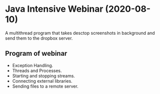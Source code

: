 # Java Intensive Webinar (2020-08-10)

A multithread program that takes desctop screenshots in background and send them to the dropbox server.

## Program of webinar

- Exception Handling.
- Threads and Processes.
- Starting and stopping streams.
- Connecting external libraries.
- Sending files to a remote server.

